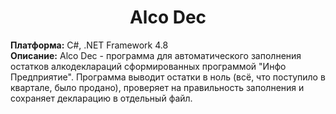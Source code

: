 <div align="center">
    <h1>Alco Dec</h1>
    <img src="https://sun9-87.userapi.com/impf/7FEijSaER9Eqz33wnW3ZbQqUtUlV922FuBpzKQ/D5JOQbheZYc.jpg?size=959x442&quality=96&sign=208768ae7bcecad8c66d9cbf18cc2239&type=album" alt="" />
</div>
<b>Платформа:</b> C#, .NET Framework 4.8
<br />
<b>Описание:</b> Alco Dec - программа для автоматического заполнения остатков алкодеклараций сформированных программой "Инфо Предприятие". Программа выводит остатки в ноль (всё, что поступило в квартале, было продано), проверяет на правильность заполнения и сохраняет декларацию в отдельный файл.
<br />
